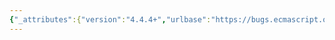 ```yaml
---
{"_attributes":{"version":"4.4.4+","urlbase":"https://bugs.ecmascript.org/","maintainer":"dherman@mozilla.com"},"bug":{"bug_id":395,"creation_ts":"2012-06-16 16:09:00 -0700","short_desc":"12.6 Unclear wording in runtime semantics","delta_ts":"2012-07-08 21:40:09 -0700","product":"Draft for 6th Edition","component":"editorial issue","version":"Rev 8: June 15, 2012 Draft","rep_platform":"All","op_sys":"All","bug_status":"RESOLVED","resolution":"FIXED","priority":"Normal","bug_severity":"trivial","everconfirmed":true,"reporter":{"uid":"waldron.rick","name":"Rick Waldron"},"assigned_to":{"uid":"allen","name":"Allen Wirfs-Brock"},"long_desc":[{"commentid":1032,"comment_count":0,"who":{"uid":"waldron.rick","name":"Rick Waldron"},"bug_when":"2012-06-16 16:09:02 -0700","thetext":"The first sentence:\n\n\"Within the Statement part of an IterationStatement a ContinueStatement may be used be begin a new iterations.\"\n\nIs unclear around \"ContinueStatement may be used be begin a new iterations.\""},{"commentid":1172,"comment_count":1,"who":{"uid":"allen","name":"Allen Wirfs-Brock"},"bug_when":"2012-07-08 14:35:55 -0700","thetext":"fixed in editor's draft"}]}}
---
```

